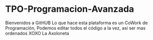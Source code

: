 # TPO-Programacion-Avanzada
Bienvenidos a GitHUB
Lo que hace esta plataforma es un CoWork de Programación,
Podemos editar todos el código a la vez, asi ser mas ordenados 
XOXO La Axoloneta
